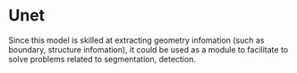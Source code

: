 # Unet
Since this model is skilled at extracting geometry infomation (such as boundary, structure infomation), it could be used as a module to facilitate to solve problems related to segmentation, detection.
